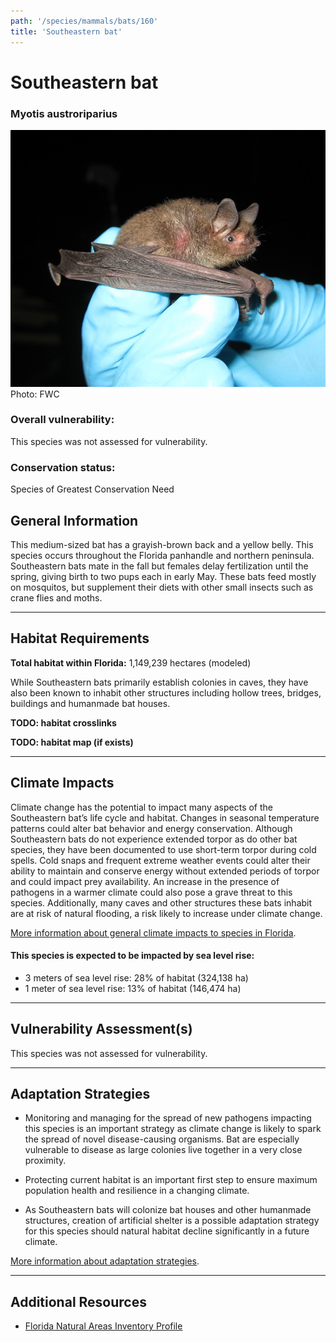 ```yaml
---
path: '/species/mammals/bats/160'
title: 'Southeastern bat'
---
```


# Southeastern bat

### Myotis austroriparius

<div id="TopSection">

<div class="header-photo"><img src="160.jpg" alt="Photo for Southeastern bat"/>
<figcaption>Photo: FWC</figcaption></div>

<div>

### Overall vulnerability:

This species was not assessed for vulnerability.

### Conservation status:

Species of Greatest Conservation Need

</div>
</div>

## General Information

This medium-sized bat has a grayish-brown back and a yellow belly.  This species occurs throughout the Florida panhandle and northern peninsula. Southeastern bats mate in the fall but females delay fertilization until the spring, giving birth to two pups each in early May.  These bats feed mostly on mosquitos, but supplement their diets with other small insects such as crane flies and moths.

<hr />

## Habitat Requirements

**Total habitat within Florida:** 1,149,239 hectares (modeled)

While Southeastern bats primarily establish colonies in caves, they have also been known to inhabit other structures including hollow trees, bridges, buildings and humanmade bat houses.

**TODO: habitat crosslinks**

**TODO: habitat map (if exists)**

<hr />

## Climate Impacts

Climate change has the potential to impact many aspects of the Southeastern bat’s life cycle and habitat.  Changes in seasonal temperature patterns could alter bat behavior and energy conservation.  Although Southeastern bats do not experience extended torpor as do other bat species, they have been documented to use short-term torpor during cold spells.  Cold snaps and frequent extreme weather events could alter their ability to maintain and conserve energy without extended periods of torpor and could impact prey availability.  An increase in the presence of pathogens in a warmer climate could also pose a grave threat to this species.  Additionally, many caves and other structures these bats inhabit are at risk of natural flooding, a risk likely to increase under climate change.

[More information about general climate impacts to species in Florida](/impacts/species).


#### This species is expected to be impacted by sea level rise:

- 3 meters of sea level rise: 28% of habitat (324,138 ha)
- 1 meter of sea level rise: 13% of habitat (146,474 ha)
    

<hr />

## Vulnerability Assessment(s)

This species was not assessed for vulnerability.

<hr />

## Adaptation Strategies

- Monitoring and managing for the spread of new pathogens impacting this species is an important strategy as climate change is likely to spark the spread of novel disease-causing organisms. Bat are especially vulnerable to disease as large colonies live together in a very close proximity.

- Protecting current habitat is an important first step to ensure maximum population health and resilience in a changing climate.

- As Southeastern bats will colonize bat houses and other humanmade structures, creation of artificial shelter is a possible adaptation strategy for this species should natural habitat decline significantly in a future climate.

[More information about adaptation strategies](/strategies).

<hr />


## Additional Resources

- [Florida Natural Areas Inventory Profile](http://www.fnai.org/FieldGuide/pdf/Myotis_austroriparius.pdf)
